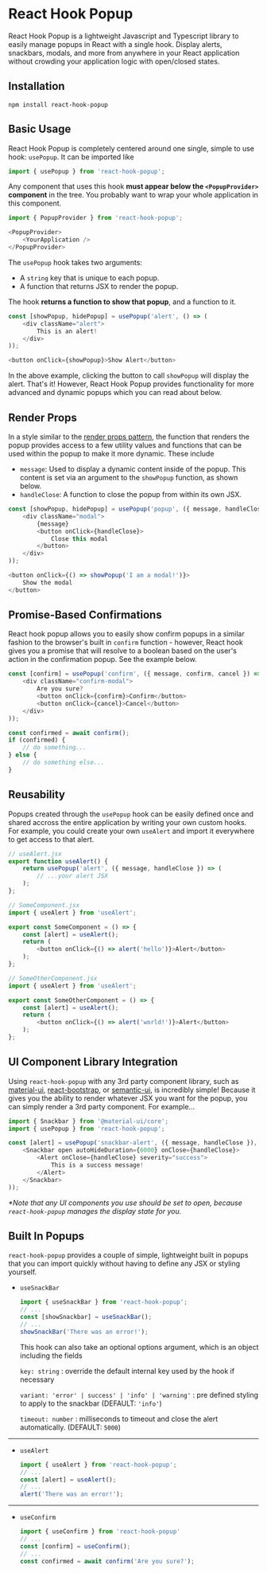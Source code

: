 
# React Hook Popup

React Hook Popup is a lightweight Javascript and Typescript library to easily manage popups in React with a single hook. Display alerts, snackbars, modals, and more from anywhere in your React application without crowding your application logic with open/closed states.

## Installation

```
npm install react-hook-popup
```

## Basic Usage
React Hook Popup is completely centered around one single, simple to use hook: `usePopup`. It can be imported like

```javascript
import { usePopup } from 'react-hook-popup';
```

Any component that uses this hook __must appear below the `<PopupProvider>` component__ in the tree. You probably want to wrap your whole application in this component.

```javascript
import { PopupProvider } from 'react-hook-popup';
```
```javascript
<PopupProvider>
    <YourApplication />
</PopupProvider>
```

The `usePopup` hook takes two arguments: 
- A `string` key that is unique to each popup.
- A function that returns JSX to render the popup.

The hook __returns a function to show that popup__, and a function to it.

```javascript
const [showPopup, hidePopup] = usePopup('alert', () => (
    <div className="alert">
        This is an alert!
    </div>
));
```

```javascript
<button onClick={showPopup}>Show Alert</button>
```

In the above example, clicking the button to call `showPopup` will display the alert. That's it! However, React Hook Popup provides functionality for more advanced and dynamic popups which you can read about below.

## Render Props
In a style similar to the [render props pattern](https://reactjs.org/docs/render-props.html), the function that renders the popup provides access to a few utility values and functions that can be used within the popup to make it more dynamic. These include

- `message`: Used to display a dynamic content inside of the popup. This content is set via an argument to the `showPopup` function, as shown below.
- `handleClose`: A function to close the popup from within its own JSX.

```javascript
const [showPopup, hidePopup] = usePopup('popup', ({ message, handleClose }) => (
    <div className="modal">
        {message}
        <button onClick={handleClose}>
            Close this modal
        </button>
    </div>
));
```
```javascript
<button onClick={() => showPopup('I am a modal!')}>
    Show the modal
</button>
```

## Promise-Based Confirmations
React hook popup allows you to easily show confirm popups in a similar fashion to the browser's built in `confirm` function - however, React hook gives you a promise that will resolve to a boolean based on the user's action in the confirmation popup. See the example below.

```javascript
const [confirm] = usePopup('confirm', ({ message, confirm, cancel }) => (
    <div className="confirm-modal">
        Are you sure?
        <button onClick={confirm}>Confirm</button>
        <button onClick={cancel}>Cancel</button>
    </div>
));
```
```javascript
const confirmed = await confirm();
if (confirmed) {
    // do something...
} else {
    // do something else...
}
```

## Reusability
Popups created through the `usePopup` hook can be easily defined once and shared accross the entire application by writing your own custom hooks. For example, you could create your own `useAlert` and import it everywhere to get access to that alert.
```javascript
// useAlert.jsx
export function useAlert() {
    return usePopup('alert', ({ message, handleClose }) => (
        // ...your alert JSX
    );
};
```
```javascript
// SomeComponent.jsx
import { useAlert } from 'useAlert';

export const SomeComponent = () => {
    const [alert] = useAlert();
    return (
        <button onClick={() => alert('hello')}>Alert</button>
    );
};
```
```javascript
// SomeOtherComponent.jsx
import { useAlert } from 'useAlert';

export const SomeOtherComponent = () => {
    const [alert] = useAlert();
    return (
        <button onClick={() => alert('world!')}>Alert</button>
    );
};
```

## UI Component Library Integration
Using `react-hook-popup` with any 3rd party component library, such as [material-ui](), [react-bootstrap](), or [semantic-ui](), is incredibly simple! Because it gives you the ability to render whatever JSX you want for the popup, you can simply render a 3rd party component. For example...
```javascript
import { Snackbar } from '@material-ui/core';
import { usePopup } from 'react-hook-popup';
```
```javascript
const [alert] = usePopup('snackbar-alert', ({ message, handleClose }), () => (
    <Snackbar open autoHideDuration={6000} onClose={handleClose}>
        <Alert onClose={handleClose} severity="success">
            This is a success message!
        </Alert>
    </Snackbar>
));
```
_*Note that any UI components you use should be set to open, because `react-hook-popup` manages the display state for you._

## Built In Popups
`react-hook-popup` provides a couple of simple, lightweight built in popups that you can import quickly without having to define any JSX or styling yourself.

- `useSnackBar`
    ```javascript
    import { useSnackBar } from 'react-hook-popup';
    // ...
    const [showSnackbar] = useSnackBar();
    // ...
    showSnackBar('There was an error!');
    ```
    This hook can also take an optional options argument, which is an object including the fields

    `key: string` : override the default internal key used by the hook if necessary

    `variant: 'error' | success' | 'info' | 'warning'` : pre defined styling to apply to the snackbar (DEFAULT: `'info'`)

    `timeout: number` : milliseconds to timeout and close the alert automatically. (DEFAULT: `5000`)

---

- `useAlert`
    ```javascript
    import { useAlert } from 'react-hook-popup';
    // ...
    const [alert] = useAlert();
    // ...
    alert('There was an error!');
    ```

---

- `useConfirm`
    ```javascript
    import { useConfirm } from 'react-hook-popup'
    // ...
    const [confirm] = useConfirm();
    // ...
    const confirmed = await confirm('Are you sure?');
    ```
